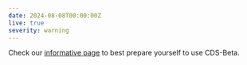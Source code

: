 ```yaml
---
date: 2024-08-08T00:00:00Z
live: true
severity: warning
---
```


Check our [informative page](https://confluence.ecmwf.int/x/uINmFw) to best prepare yourself to use CDS-Beta.
